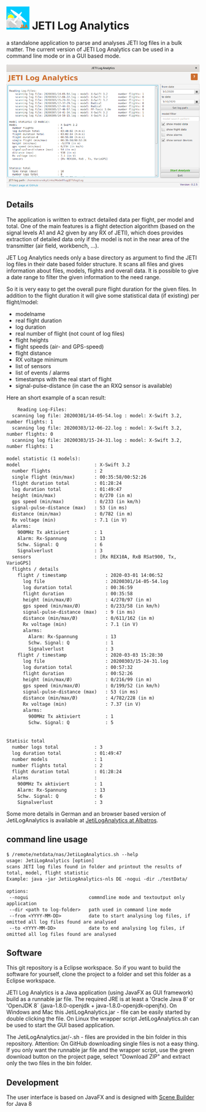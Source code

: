 # <img src="doc/img/glidersymbol.png" alt="symbol" width="60"/> JETI Log Analytics  

a standalone application to parse and analyses JETI log files in a bulk matter.
The current version of JETI Log Analytics can be used in a command line mode or in a GUI based mode.

![](doc/img/JetiLogAnalytics_GUI_en.png)

## Details
The application is written to extract detailed data per flight, per model and total. One of the main features is a flight detection algorithm (based on the signal levels A1 and A2 given by any RX of JETI), which does provides extraction of detailed data only if the model is not in the near area of the transmitter (air field, workbench, ...).

JET Log Analytics needs only a base directory as argument to find the JETI log files in their date based folder structure. It scans all files and gives information about files, models, flights and overall data.
It is possible to give a date range to filter the given information to the need range.

So it is very easy to get the overall pure flight duration for the given files. In addition to the flight duration it will give some statistical data (if existing) per flight/model:
* modelname
* real flight duration
* log duration
* real number of flight (not count of log files)
* flight heights
* flight speeds (air- and GPS-speed)
* flight distance
* RX voltage minimum 
* list of sensors
* list of events / alarms 
* timestamps with the real start of flight
* signal-pulse-distance (in case the an RXQ sensor is available)

 Here an short example of a scan result:
	
		Reading Log-Files:
	  scanning log file: 20200301/14-05-54.log : model: X-Swift 3.2, number flights: 1
	  scanning log file: 20200303/12-06-22.log : model: X-Swift 3.2, number flights: 0
	  scanning log file: 20200303/15-24-31.log : model: X-Swift 3.2, number flights: 1
	
	model statistic (1 models):
	model                           : X-Swift 3.2
	  number flights                : 2
	  single flight (min/max)       : 00:35:58/00:52:26
	  flight duration total         : 01:28:24
	  log duration total            : 01:49:47
	  height (min/max)              : 0/270 (in m)
	  gps speed (min/max)           : 0/233 (in km/h)
	  signal-pulse-distance (max)   : 53 (in ms)
	  distance (min/max)            : 0/782 (in m)
	  Rx voltage (min)              : 7.1 (in V)
	  alarms:
	    900MHz Tx aktiviert         : 1
	    Alarm: Rx-Spannung          : 13
	    Schw. Signal: Q             : 6
	    Signalverlust               : 3
	  sensors                       : [Rx REX10A, RxB RSat900, Tx, VarioGPS]
	  flights / details             
	    flight / timestamp              : 2020-03-01 14:06:52
	      log file                      : 20200301/14-05-54.log
	      log duration total            : 00:36:59
	      flight duration               : 00:35:58
	      height (min/max/Ø)            : 4/270/97 (in m)
	      gps speed (min/max/Ø)         : 0/233/58 (in km/h)
	      signal-pulse-distance (max)   : 9 (in ms)
	      distance (min/max/Ø)          : 0/611/162 (in m)
	      Rx voltage (min)              : 7.1 (in V)
	      alarms:
	        Alarm: Rx-Spannung          : 13
	        Schw. Signal: Q             : 1
	        Signalverlust               : 3
	    flight / timestamp              : 2020-03-03 15:28:30
	      log file                      : 20200303/15-24-31.log
	      log duration total            : 00:57:32
	      flight duration               : 00:52:26
	      height (min/max/Ø)            : 0/216/99 (in m)
	      gps speed (min/max/Ø)         : 0/199/52 (in km/h)
	      signal-pulse-distance (max)   : 53 (in ms)
	      distance (min/max/Ø)          : 4/782/228 (in m)
	      Rx voltage (min)              : 7.37 (in V)
	      alarms:
	        900MHz Tx aktiviert         : 1
	        Schw. Signal: Q             : 5
	
	
	Statisic total                  
	  number logs total             : 3
	  log duration total            : 01:49:47
	  number models                 : 1
	  number flights total          : 2
	  flight duration total         : 01:28:24
	  alarms                        :
	    900MHz Tx aktiviert         : 1
	    Alarm: Rx-Spannung          : 13
	    Schw. Signal: Q             : 6
	    Signalverlust               : 3
	
	

Some more details in German and an browser based version of JetiLogAnalytics is available at [JetiLogAnalytics at Albatros].
## command line usage
	$ /remote/netdata/nas/JetiLogAnalytics.sh --help
	usage: JetiLogAnalytics [option]
	scans JETI log files found in folder and printout the results of total, model, flight statistic
	Example: java -jar JetiLogAnalytics-nls DE -nogui -dir ./testData/ 
	
	options:
	 --nogui                      commndline mode and textoutput only application
	 --dir <path to log-folder>   path used in command line mode
	 --from <YYYY-MM-DD>          date to start analysing log files, if omitted all log files found are analysed
	 --to <YYYY-MM-DD>            date to end analysing log files, if omitted all log files found are analysed
	
## Software
This git repository is a Eclipse workspace. So if you want to build the software for yourself, clone the project to a folder and set this folder as a Eclipse workspace.

JETI Log Analytics is a Java application (using JavaFX as GUI framework) build as a runnable jar file.
The required JRE is at least a 'Oracle Java 8' or 'OpenJDK 8´ (java-1.8.0-openjdk + java-1.8.0-openjdk-openjfx).
On Windows and Mac this JetiLogAnalytics.jar - file can be easily started by double clicking the file. On Linux the wrapper script JetiLogAnalytics.sh can be used to start the GUI based application.

The JetiLogAnalytics.jar/-.sh - files are provided in the bin folder in this repository. 
Attention: On GitHub downloading single files is not a easy thing. If you only want the runnable jar file and the wrapper script, use the green download button on the project page, select "Download ZIP" and extract only the two files in the bin folder.

## Development
The user interface is based on JavaFX and is designed with [Scene Builder] for Java 8

[Scene Builder]: https://gluonhq.com/products/scene-builder/  "Scene Builder: Drag & Drop,
Rapid Application Development."
[JetiLogAnalytics at Albatros]: http://www.so-fa.de/nh/JetiLogAnalytics "JETI Log Analytics German page Albatros"
